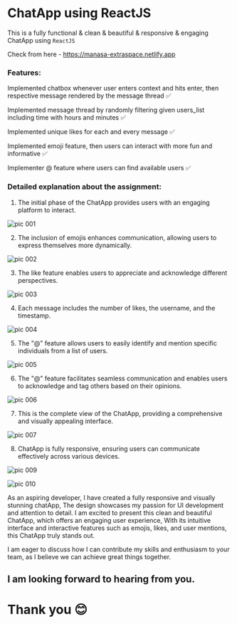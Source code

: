 # ChatApp using ReactJS
This is a fully functional & clean & beautiful & responsive & engaging ChatApp using `ReactJS`

Check from here - https://manasa-extraspace.netlify.app

### Features:
Implemented chatbox whenever user enters context and hits enter, then respective message rendered by the message thread ✅

Implemented message thread by randomly filtering given users_list including time with hours and minutes ✅

Implemented unique likes for each and every message ✅

Implemented emoji feature, then users can interact with more fun and informative ✅

Implementer @ feature where users can find available users ✅

### Detailed explanation about the assignment:

1) The initial phase of the ChatApp provides users with an engaging platform to interact.

![pic 001](https://github.com/manasakoraganji/ChatApp_react/assets/95481269/88b65ed5-f89b-4d6d-b3d9-79ba0b8b008d)

2) The inclusion of emojis enhances communication, allowing users to express themselves more dynamically.

![pic 002](https://github.com/manasakoraganji/ChatApp_react/assets/95481269/1d7fe5c6-a7eb-4e4a-8d2f-0af0333c4020)

3) The like feature enables users to appreciate and acknowledge different perspectives.

![pic 003](https://github.com/manasakoraganji/ChatApp_react/assets/93783719/4d2aef5e-8fda-4f9e-b623-01903600aa20)

4) Each message includes the number of likes, the username, and the timestamp.

![pic 004](https://github.com/manasakoraganji/ChatApp_react/assets/93783719/963ea177-0dc9-4cfc-9719-076c0f408ed9)

5) The "@" feature allows users to easily identify and mention specific individuals from a list of users.

![pic 005](https://github.com/manasakoraganji/ChatApp_react/assets/93783719/97119b08-2613-4be6-977d-e18ba03b199d)

6) The "@" feature facilitates seamless communication and enables users to acknowledge and tag others based on their opinions.

![pic 006](https://github.com/manasakoraganji/ChatApp_react/assets/93783719/ffd26bb6-7981-4767-8332-6146bb3a240d)

7) This is the complete view of the ChatApp, providing a comprehensive and visually appealing interface.

![pic 007](https://github.com/manasakoraganji/ChatApp_react/assets/93783719/53a4f303-d557-4499-9e42-b221ea2defee)

8) ChatApp is fully responsive, ensuring users can communicate effectively across various devices.

![pic 009](https://github.com/manasakoraganji/ChatApp_react/assets/95481269/826aa6fa-725a-47db-a05c-3a29347d2bcd)

![pic 010](https://github.com/manasakoraganji/ChatApp_react/assets/95481269/8b987b85-b8d3-419d-b47a-2c6f2005d5c7)


As an aspiring developer, I have created a fully responsive and visually stunning chatApp, The design showcases my passion for UI development and attention to detail. 
I am excited to present this clean and beautiful ChatApp, which offers an engaging user experience, With its intuitive interface and interactive features such as emojis, likes, and user mentions, this ChatApp truly stands out. 

I am eager to discuss how I can contribute my skills and enthusiasm to your team, as I believe we can achieve great things together.

## I am looking forward to hearing from you.

# Thank you 😊



